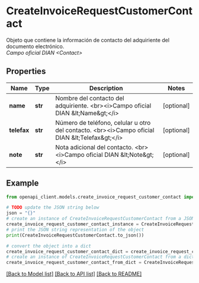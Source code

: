 # CreateInvoiceRequestCustomerContact

Objeto que contiene la información de contacto del adquiriente del documento electrónico. <br><i>Campo oficial DIAN &lt;Contact&gt;</i>

## Properties

Name | Type | Description | Notes
------------ | ------------- | ------------- | -------------
**name** | **str** | Nombre del contacto del adquiriente. &lt;br&gt;&lt;i&gt;Campo oficial DIAN &amp;lt;Name&amp;gt;&lt;/i&gt; | [optional] 
**telefax** | **str** | Número de teléfono, celular u otro del contacto. &lt;br&gt;&lt;i&gt;Campo oficial DIAN &amp;lt;Telefax&amp;gt;&lt;/i&gt; | [optional] 
**note** | **str** | Nota adicional del contacto. &lt;br&gt;&lt;i&gt;Campo oficial DIAN &amp;lt;Note&amp;gt;&lt;/i&gt; | [optional] 

## Example

```python
from openapi_client.models.create_invoice_request_customer_contact import CreateInvoiceRequestCustomerContact

# TODO update the JSON string below
json = "{}"
# create an instance of CreateInvoiceRequestCustomerContact from a JSON string
create_invoice_request_customer_contact_instance = CreateInvoiceRequestCustomerContact.from_json(json)
# print the JSON string representation of the object
print(CreateInvoiceRequestCustomerContact.to_json())

# convert the object into a dict
create_invoice_request_customer_contact_dict = create_invoice_request_customer_contact_instance.to_dict()
# create an instance of CreateInvoiceRequestCustomerContact from a dict
create_invoice_request_customer_contact_from_dict = CreateInvoiceRequestCustomerContact.from_dict(create_invoice_request_customer_contact_dict)
```
[[Back to Model list]](../README.md#documentation-for-models) [[Back to API list]](../README.md#documentation-for-api-endpoints) [[Back to README]](../README.md)


